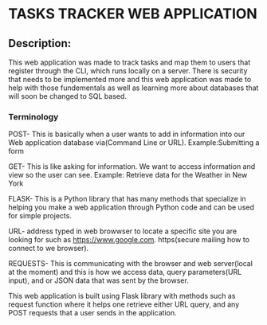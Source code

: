 # TASKS TRACKER WEB APPLICATION

## Description:
This web application was made to track tasks and map them to users that register through the CLI, which runs locally on a server. There is security that needs to be implemented more and this web application was made to help with those fundementals as well as learning more about databases that will soon be changed to SQL based. 

### Terminology
POST- This is basically when a user wants to add in information into our Web application database via(Command Line or URL). Example:Submitting a form

GET- This is like asking for information. We want to access information and view so the user can see. Example: Retrieve data for the Weather in New York

FLASK- This is a Python library that has many methods that specialize in helping you make a web application through Python code and can be used for simple projects. 

URL- address typed in web browwser to locate a specific site you are looking for such as https://www.google.com. https(secure mailing how to connect to we browser). 

REQUESTS- This is communicating with the browser and web server(local at the moment) and this is how we access data, query parameters(URL input), and or JSON data that was sent by the browser. 

This web application is built using Flask library with methods such as request function where it helps one retrieve either URL query, and any POST requests that a user sends in the application. 
